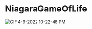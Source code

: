# NiagaraGameOfLife

![GIF 4-9-2022 10-22-46 PM](https://user-images.githubusercontent.com/26865534/162575953-13649632-0189-4814-a4bb-def57b93567d.gif)
